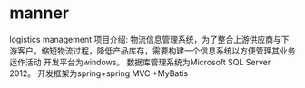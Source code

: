# manner
logistics management
项目介绍:
物流信息管理系统，为了整合上游供应商与下游客户，缩短物流过程，降低产品库存，需要构建一个信息系统以方便管理其业务运作活动
开发平台为windows。
数据库管理系统为Microsoft SQL Server 2012。
开发框架为spring+spring MVC +MyBatis
